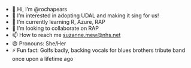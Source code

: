 - 👋 Hi, I’m @rochapears
- 👀 I’m interested in adopting UDAL and making it sing for us!
- 🌱 I’m currently learning R, Azure, RAP
- 💞️ I’m looking to collaborate on RAP
- 📫 How to reach me suzanne.mew@nhs.net
- 😄 Pronouns: She/Her
- ⚡ Fun fact: Golfs badly, backing vocals for blues brothers tribute band once upon a lifetime ago

<!---
rochapears/rochapears is a ✨ special ✨ repository because its `README.md` (this file) appears on your GitHub profile.
You can click the Preview link to take a look at your changes.
--->
